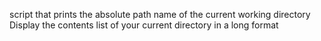  script that prints the absolute path name of the current working directory
Display the contents list of your current directory in a long format
